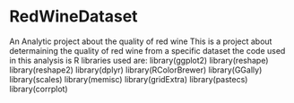 # RedWineDataset
An Analytic project about the quality of red wine
This is a project about determaining the quality of red wine from a specific dataset
the code used in this analysis is R
libraries used are:
library(ggplot2)
library(reshape)
library(reshape2)
library(dplyr)
library(RColorBrewer)
library(GGally)
library(scales)
library(memisc)
library(gridExtra)
library(pastecs)
library(corrplot)
